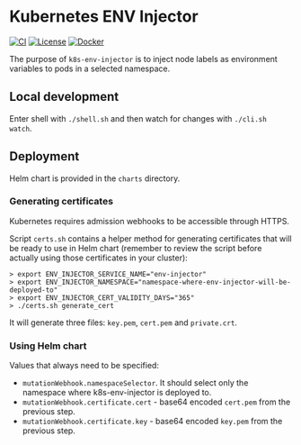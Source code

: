 # Kubernetes ENV Injector

[![CI](https://github.com/shopstic/k8s-env-injector/actions/workflows/ci.yaml/badge.svg)](https://github.com/shopstic/k8s-env-injector/actions) [![License](https://img.shields.io/badge/License-Apache%202.0-blue.svg)](https://github.com/shopstic/k8s-env-injector/blob/main/LICENSE) [![Docker](https://img.shields.io/docker/v/shopstic/k8s-env-injector?arch=amd64&color=%23ab47bc&label=Docker%20Image&sort=semver)](https://hub.docker.com/repository/docker/shopstic/k8s-env-injector/tags?page=1&ordering=last_updated&name=1.)

The purpose of `k8s-env-injector` is to inject node labels as environment variables to pods in a selected namespace.

## Local development

Enter shell with `./shell.sh` and then watch for changes with `./cli.sh watch`.

## Deployment

Helm chart is provided in the `charts` directory.

### Generating certificates

Kubernetes requires admission webhooks to be accessible through HTTPS.

Script `certs.sh` contains a helper method for generating certificates that will be ready to use in Helm chart (remember to review the script before actually using those certificates in your cluster):

```shell
> export ENV_INJECTOR_SERVICE_NAME="env-injector"
> export ENV_INJECTOR_NAMESPACE="namespace-where-env-injector-will-be-deployed-to"
> export ENV_INJECTOR_CERT_VALIDITY_DAYS="365"
> ./certs.sh generate_cert
```

It will generate three files: `key.pem`, `cert.pem` and `private.crt`.

### Using Helm chart

Values that always need to be specified:

- `mutationWebhook.namespaceSelector`. It should select only the namespace where k8s-env-injector is deployed to.
- `mutationWebhook.certificate.cert` - base64 encoded `cert.pem` from the previous step.
- `mutationWebhook.certificate.key` - base64 encoded `key.pem` from the previous step.
